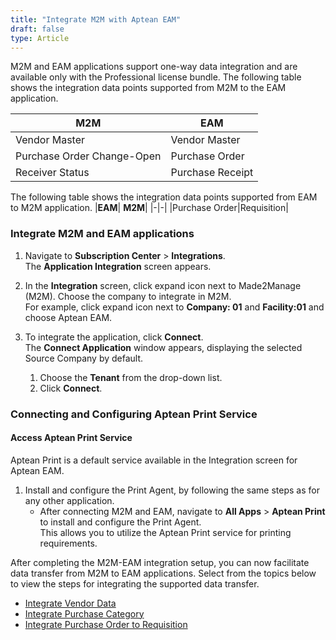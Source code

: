```yaml
---
title: "Integrate M2M with Aptean EAM"
draft: false
type: Article
---
```


M2M and EAM applications support one-way data integration and are available only with the Professional license bundle. The following table shows the integration data points supported from M2M to the EAM application.

|**M2M**|  **EAM**| 
|-|-|
|Vendor Master|Vendor Master|
|Purchase Order Change-Open|Purchase Order|
|Receiver Status|Purchase Receipt|

The following table shows the integration data points supported from EAM to M2M application.
|**EAM**|  **M2M**| 
|-|-|
|Purchase Order|Requisition|

### Integrate M2M and EAM applications

1. Navigate to **Subscription Center** > **Integrations**. <br> The **Application Integration** screen appears.

2. In the **Integration** screen, click expand icon next to Made2Manage (M2M). Choose the company to integrate in M2M. <br>For example, click expand icon next to **Company: 01** and **Facility:01** and choose Aptean EAM.

3. To integrate the application, click **Connect**. <br> The **Connect Application** window appears, displaying the selected Source Company by default.

    1. Choose the **Tenant** from the drop-down list.   
    2. Click **Connect**.


### Connecting and Configuring Aptean Print Service

#### Access Aptean Print Service

Aptean Print is a default service available in the Integration screen for Aptean EAM. 

1. Install and configure the Print Agent, by following the same steps as for any other application.
    -   After connecting M2M and EAM, navigate to **All Apps** > **Aptean Print** to install and configure the Print Agent. <br>This allows you to utilize the Aptean Print service for printing requirements.

After completing the M2M-EAM integration setup, you can now facilitate data transfer from M2M to EAM applications. Select from the topics below to view the steps for integrating the supported data transfer.

- [Integrate Vendor Data](integrate-vendor-data.md)
- [Integrate Purchase Category](integrate-purchase-category.md)
- [Integrate Purchase Order to Requisition](integrate-purchase-order-requisition.md)






 
